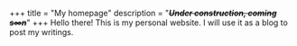 +++
title = "My homepage"
description = "~~***Under construction, coming s∞n***~~"
+++
Hello there! This is my personal website. I will use it as a blog to post my writings.
